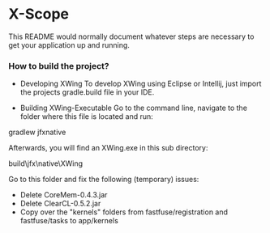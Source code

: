 # X-Scope #

This README would normally document whatever steps are necessary to get your application up and running.

### How to build the project? ###

* Developing XWing
To develop XWing using Eclipse or Intellij, just import the projects gradle.build file in your IDE.

* Building XWing-Executable
Go to the command line, navigate to the folder where this file is located and run:

gradlew jfxnative

Afterwards, you will find an XWing.exe in this sub directory:

build\jfx\native\XWing

Go to this folder and fix the following (temporary) issues:
* Delete CoreMem-0.4.3.jar
* Delete ClearCL-0.5.2.jar
* Copy over the "kernels" folders from fastfuse/registration and fastfuse/tasks to app/kernels
